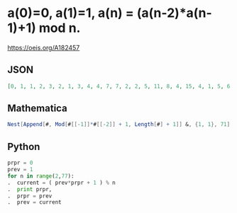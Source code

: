# a\(0\)\=0, a\(1\)\=1, a\(n\) \= \(a\(n\-2\)\*a\(n\-1\)\+1\) mod n\.
https://oeis.org/A182457
## JSON
```JSON
[0, 1, 1, 2, 3, 2, 1, 3, 4, 4, 7, 7, 2, 2, 5, 11, 8, 4, 15, 4, 1, 5, 6, 8, 1, 9, 10, 10, 17, 26, 23, 10, 7, 5, 2, 11, 23, 32, 15, 13, 36, 18, 19, 42, 7, 25, 38, 11, 35, 43, 6, 4, 25, 48, 13, 20, 37, 0, 1, 1, 2, 3, 7, 22, 27, 10, 7, 4, 29, 48, 63, 43, 46, 8]
```
## Mathematica
```Mathematica
Nest[Append[#, Mod[#[[-1]]*#[[-2]] + 1, Length[#] + 1]] &, {1, 1}, 71] (* _Ivan Neretin_, May 14 2015 *)
```
## Python
```Python
prpr = 0
prev = 1
for n in range(2,77):
.  current = ( prev*prpr + 1 ) % n
.  print prpr,
.  prpr = prev
.  prev = current
```
